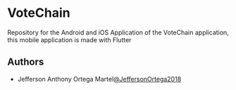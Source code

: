 # VoteChain

Repository for the Android and iOS Application of the VoteChain application, this mobile application is made with Flutter

## Authors

- Jefferson Anthony Ortega Martel[@JeffersonOrtega2018](https://github.com/JeffersonOrtega2018)
